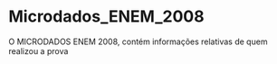 # Microdados_ENEM_2008
O MICRODADOS ENEM 2008, contém informações relativas de quem realizou a prova
